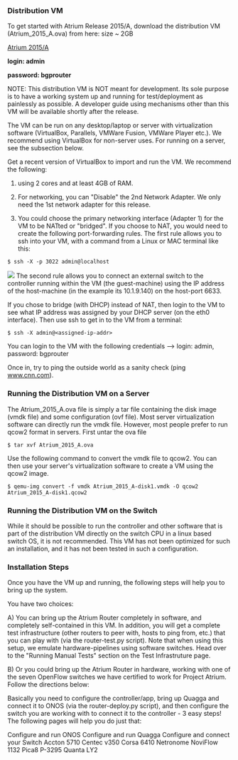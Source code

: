 ### Distribution VM

To get started with Atrium Release 2015/A, download the distribution VM (Atrium_2015_A.ova) from here: size ~ 2GB

[Atrium 2015/A](https://dl.orangedox.com/TfyGqd73qtcm3lhuaZ/Atrium_2015_A.ova)

**login: admin**

**password: bgprouter**

 
NOTE: This distribution VM is NOT meant for development. Its sole purpose is to have a working system up and running for test/deployment as painlessly as possible. A developer guide using mechanisms other than this VM will be available shortly after the release.

The VM can be run on any desktop/laptop or server with virtualization software (VirtualBox, Parallels, VMWare Fusion, VMWare Player etc.). We recommend using VirtualBox for non-server uses. For running on a server, see the subsection below.

Get a recent version of VirtualBox to import and run the VM. We recommend the following:

1) using 2 cores and at least 4GB of RAM.

2) For networking, you can "Disable" the 2nd Network Adapter. We only need the 1st network adapter for this release.

3) You could choose the primary networking interface (Adapter 1) for the VM to be NATted or "bridged". If you choose to NAT, you would need to create the following port-forwarding rules. The first rule allows you to ssh into your VM, with a command from a Linux or MAC terminal like this: 

`$ ssh -X -p 3022 admin@localhost`

![](https://github.com/onfsdn/atrium-docs/blob/master/15A/pics/natted.png)
The second rule allows you to connect an external switch to the controller running within the VM (the guest-machine) using the IP address of the host-machine (in the example its 10.1.9.140) on the host-port 6633.

If you chose to bridge (with DHCP) instead of NAT, then login to the VM to see what IP address was assigned by your DHCP server (on the eth0 interface). Then use ssh to get in to the VM from a terminal:

`$ ssh -X admin@<assigned-ip-addr>`

You can login to the VM with the following credentials --> login: admin, password: bgprouter

Once in, try to ping the outside world as a sanity check (ping www.cnn.com).

### Running the Distribution VM on a Server
The Atrium_2015_A.ova file is simply a tar file containing the disk image (vmdk file) and some configuration (ovf file). Most server virtualization software can directly run the vmdk file. However, most people prefer to run qcow2 format in servers. First untar the ova file

`$ tar xvf Atrium_2015_A.ova`

Use the following command to convert the vmdk file to qcow2. You can then use your server's virtualization software to create a VM using the qcow2 image.

`$ qemu-img convert -f vmdk Atrium_2015_A-disk1.vmdk -O qcow2 Atrium_2015_A-disk1.qcow2`

### Running the Distribution VM on the Switch
While it should be possible to run the controller and other software that is part of the distribution VM directly on the switch CPU in a linux based switch OS, it is not recommended. This VM has not been optimized for such an installation, and it has not been tested in such a configuration. 

### Installation Steps
Once you have the VM up and running, the following steps will help you to bring up the system.

You have two choices:

A) You can bring up the Atrium Router completely in software, and completely self-contained in this VM. In addition, you will get a complete test infrastructure (other routers to peer with, hosts to ping from, etc.) that you can play with (via the router-test.py script). Note that when using this setup, we emulate  hardware-pipelines using software switches. Head over to the "Running Manual Tests" section on the Test Infrastruture page.

B) Or you could bring up the Atrium Router in hardware, working with one of the seven OpenFlow switches we have certified to work for Project Atrium. Follow the directions below:

Basically you need to configure the controller/app, bring up Quagga and connect it to ONOS (via the router-deploy.py script), and then configure the switch you are working with to connect it to the controller - 3 easy steps! The following pages will help you do just that:

Configure and run ONOS
Configure and run Quagga 
Configure and connect your Switch
Accton 5710
Centec v350
Corsa 6410
Netronome
NoviFlow 1132
Pica8 P-3295
Quanta LY2
